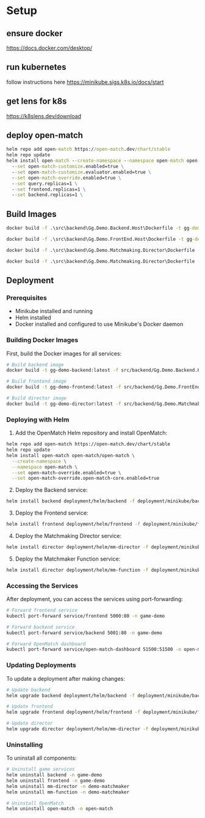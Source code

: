 
# Setup
## ensure docker 
https://docs.docker.com/desktop/

## run kubernetes
follow instructions here https://minikube.sigs.k8s.io/docs/start

## get lens for k8s
https://k8slens.dev/download

## deploy open-match
```cmd
helm repo add open-match https://open-match.dev/chart/stable
helm repo update
helm install open-match --create-namespace --namespace open-match open-match/open-match \
  --set open-match-customize.enabled=true \
  --set open-match-customize.evaluator.enabled=true \
  --set open-match-override.enabled=true \
  --set query.replicas=1 \
  --set frontend.replicas=1 \
  --set backend.replicas=1 \
```

## Build Images
```cmd
docker build -f .\src\backend\Gg.Demo.Backend.Host\Dockerfile -t gg-demo-backend:latest .; minikube image load gg-demo-backend:latest

docker build -f .\src\backend\Gg.Demo.FrontEnd.Host\Dockerfile -t gg-demo-frontend:latest .; minikube image load gg-demo-frontend:latest

docker build -f .\src\backend\Gg.Demo.Matchmaking.Director\Dockerfile -t gg-demo-mm-director:latest .; minikube image load gg-demo-mm-director:latest

docker build -f .\src\backend\Gg.Demo.Matchmaking.Director\Dockerfile -t gg-demo-mm-function:latest .; minikube image load gg-demo-mm-function:latest
```

## Deployment

### Prerequisites

- Minikube installed and running
- Helm installed
- Docker installed and configured to use Minikube's Docker daemon

### Building Docker Images

First, build the Docker images for all services:

```bash
# Build backend image
docker build -t gg-demo-backend:latest -f src/backend/Gg.Demo.Backend.Host/Dockerfile .

# Build frontend image
docker build -t gg-demo-frontend:latest -f src/backend/Gg.Demo.FrontEnd.Host/Dockerfile .

# Build director image
docker build -t gg-demo-director:latest -f src/backend/Gg.Demo.Matchmaking.Director/Dockerfile .
```

### Deploying with Helm

1. Add the OpenMatch Helm repository and install OpenMatch:

```bash
helm repo add open-match https://open-match.dev/chart/stable
helm repo update
helm install open-match open-match/open-match \
  --create-namespace \
  --namespace open-match \
  --set open-match-override.enabled=true \
  --set open-match-override.open-match-core.enabled=true
```

2. Deploy the Backend service:

```bash
helm install backend deployment/helm/backend -f deployment/minikube/backend-values.yaml --create-namespace 
```

3. Deploy the Frontend service:

```bash
helm install frontend deployment/helm/frontend -f deployment/minikube/frontend-values.yaml --create-namespace 
```

4. Deploy the Matchmaking Director service:

```bash
helm install director deployment/helm/mm-director -f deployment/minikube/mm-director-values.yaml --create-namespace 
```

5. Deploy the Matchmaker Function service:

```bash
helm install director deployment/helm/mm-function -f deployment/minikube/mm-function-values.yaml --create-namespace 
```

### Accessing the Services

After deployment, you can access the services using port-forwarding:

```bash
# Forward frontend service
kubectl port-forward service/frontend 5000:80 -n game-demo

# Forward backend service
kubectl port-forward service/backend 5001:80 -n game-demo

# Forward OpenMatch dashboard
kubectl port-forward service/open-match-dashboard 51500:51500 -n open-match
```

### Updating Deployments

To update a deployment after making changes:

```bash
# Update backend
helm upgrade backend deployment/helm/backend -f deployment/minikube/backend-values.yaml

# Update frontend
helm upgrade frontend deployment/helm/frontend -f deployment/minikube/frontend-values.yaml

# Update director
helm upgrade director deployment/helm/mm-director -f deployment/minikube/mm-director-values.yaml
```

### Uninstalling

To uninstall all components:

```bash
# Uninstall game services
helm uninstall backend -n game-demo
helm uninstall frontend -n game-demo
helm uninstall mm-director -n demo-matchmaker
helm uninstall mm-function -n demo-matchmaker

# Uninstall OpenMatch
helm uninstall open-match -n open-match
``` 